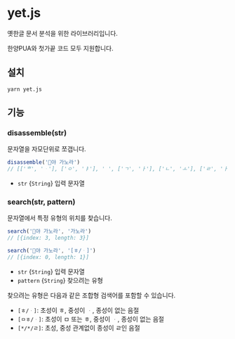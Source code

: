# yet.js

옛한글 문서 분석을 위한 라이브러리입니다.

한양PUA와 첫가끝 코드 모두 지원합니다.

## 설치

```
yarn yet.js
```

## 기능

### disassemble(str)

문자열을 자모단위로 쪼갭니다.

```js
disassemble('야 가노라')
// [['ᄒ', 'ᆞ'], ['ㅇ', 'ㅑ'], ' ', ['ㄱ', 'ㅏ'], ['ㄴ', 'ㅗ'], ['ㄹ', 'ㅏ']]
```

- `str` {`String`} 입력 문자열

### search(str, pattern)

문자열에서 특정 유형의 위치를 찾습니다.

```js
search('야 가노라', '가노라')
// [{index: 3, length: 3}]

search('야 가노라', '[ㅎ/ᆞ]')
// [{index: 0, length: 1}]
```

- `str` {`String`} 입력 문자열
- `pattern` {`String`} 찾으려는 유형

찾으려는 유형은 다음과 같은 조합형 검색어를 포함할 수 있습니다.

- `[ㅎ/ᆞ]`: 초성이 ㅎ, 중성이 ᆞ, 종성이 없는 음절
- `[ㅁㅎ/ᆞ]`: 초성이 ㅁ 또는 ㅎ, 중성이 ᆞ, 종성이 없는 음절
- `[*/*/ㄹ]`: 초성, 중성 관계없이 종성이 ㄹ인 음절
